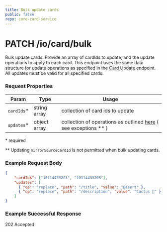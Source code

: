 ```yaml
---
title: Bulk update cards
public: false
repo: core-card-service
---
```


# PATCH /io/card/bulk
Bulk update cards. Provide an array of cardIds to update, and the update operations to apply to each card. This endpoint uses the same data structure for update operations as specified in the [Card Update](/markdown/card/update.md) endpoint. All updates must be valid for all specified cards.

### Request Properties
|Param|Type|Usage|
|---|---|---|
|`cardIds`*|string array|collection of card ids to update|
|`updates`*|object array|collection of operations as outlined [here](/markdown/card/update.md) ( see exceptions ** )|

\* required

** Updating `mirrorSourceCardId` is not permitted when bulk updating cards.


### Example Request Body
```json
{
    "cardIds": ["10114433203", "10114433205"],
    "updates": [
      { "op": "replace", "path": "/title", "value": "Desert" },
      { "op": "replace", "path": "/description", "value": "Cactus 🌵" },
    ]
}
```

### Example Successful Response

202 Accepted
